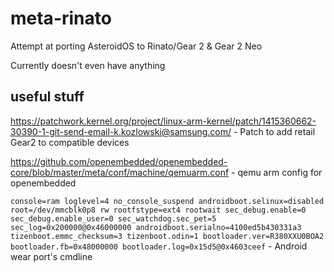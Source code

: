 # meta-rinato
Attempt at porting AsteroidOS to Rinato/Gear 2 & Gear 2 Neo

Currently doesn't even have anything

## useful stuff
https://patchwork.kernel.org/project/linux-arm-kernel/patch/1415360662-30390-1-git-send-email-k.kozlowski@samsung.com/ - Patch to add retail Gear2 to compatible devices

https://github.com/openembedded/openembedded-core/blob/master/meta/conf/machine/qemuarm.conf - qemu arm config for openembedded

`console=ram loglevel=4 no_console_suspend androidboot.selinux=disabled root=/dev/mmcblk0p8 rw rootfstype=ext4 rootwait sec_debug.enable=0 sec_debug.enable_user=0 sec_watchdog.sec_pet=5 sec_log=0x200000@0x46000000 androidboot.serialno=4100ed5b430331a3 tizenboot.emmc_checksum=3 tizenboot.odin=1 bootloader.ver=R380XXU0BOA2 bootloader.fb=0x48000000 bootloader.log=0x15d5@0x4603ceef` - Android wear port's cmdline
